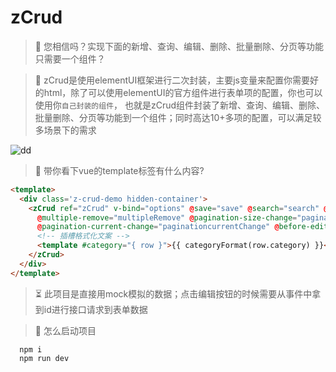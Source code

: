 # zCrud

> 🍢 您相信吗？实现下面的新增、查询、编辑、删除、批量删除、分页等功能只需要一个组件？

> 🏀 zCrud是使用elementUI框架进行二次封装，主要js变量来配置你需要好的html，除了可以使用elementUI的官方组件进行表单项的配置，你也可以使用你`自己封装的组件`， 也就是zCrud组件封装了新增、查询、编辑、删除、批量删除、分页等功能到一个组件；同时高达10+多项的配置，可以满足较多场景下的需求


![dd](https://img-blog.csdnimg.cn/c155a33cd46343058bdf2cc1b7249123.jpeg#pic_center)

> 🍖 带你看下vue的template标签有什么内容?

```html
<template>
  <div class='z-crud-demo hidden-container'>
    <zCrud ref="zCrud" v-bind="options" @save="save" @search="search" @search-reset="searchReset" @remove="remove"
      @multiple-remove="multipleRemove" @pagination-size-change="paginationSizeChange"
      @pagination-current-change="paginationcurrentChange" @before-edit="beforeEdit">
      <!-- 插槽格式化文案 -->
      <template #category="{ row }">{{ categoryFormat(row.category) }}</template>
    </zCrud>
  </div>
</template>
```

> ⏳ 此项目是直接用mock模拟的数据；点击编辑按钮的时候需要从事件中拿到id进行接口请求到表单数据

> 🍧 怎么启动项目

```shell
  npm i
  npm run dev
```